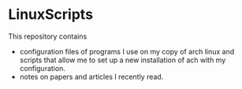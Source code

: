 # LinuxScripts
This repository contains 
  - configuration files of programs I use on my copy of arch linux and scripts that allow me to set up a new installation of ach with my configuration.
  - notes on papers and articles I recently read.
